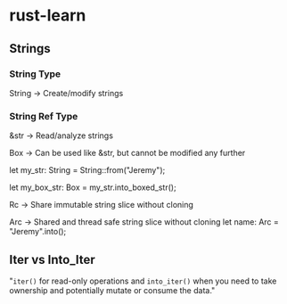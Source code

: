 # rust-learn

## Strings

### String Type

String -> Create/modify strings


### String Ref Type

&str -> Read/analyze strings


Box<str> -> Can be used like &str, but cannot be modified any further

let my_str: String = String::from("Jeremy");

let my_box_str: Box<str> = my_str.into_boxed_str();


Rc<str> -> Share immutable string slice without cloning

Arc<str> -> Shared and thread safe string slice without cloning
let name: Arc<str> = "Jeremy".into();

## Iter vs Into_Iter

"`iter()` for read-only operations and `into_iter()` when you need to take ownership and potentially mutate or consume the data."

